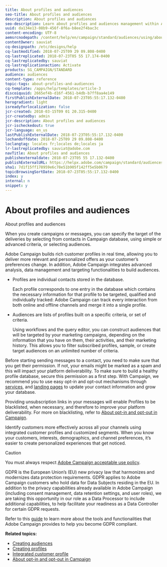 ```yaml
---
title: About profiles and audiences
seo-title: About profiles and audiences
description: About profiles and audiences
seo-description: Learn about profiles and audiences management within Adobe Campaign: define targeted populations, select audiences, filter recipients, collect data and update profiles.
uuid: da134e13-08b9-456f-8f6a-b8ee2f4bac3c
content-encoding: UTF-8
aemsrcnodepath: /content/help/en/campaign/standard/audiences/using/about-profiles-and-audiences
contentOwner: sauviat
cq-designpath: /etc/designs/help
cq-lastmodified: 2018-07-25T09 29 09.808-0400
cq-lastreplicated: 2018-07-23T05 55 17.174-0400
cq-lastreplicatedby: sauviat
cq-lastreplicationaction: Activate
products: SG_CAMPAIGN/STANDARD
audience: audiences
content-type: reference
topic-tags: about-profiles-and-audiences
cq-template: /apps/help/templates/article-3
discoiquuid: 2665ef4b-d16f-4561-b4db-b7ff8aa4e149
firstPublishExternalDate: 2018-07-23T05:55:17.132-0400
herogradient: light
isreadyforlocalization: false
jcr-created: 2018-03-15T09 01 20.315-0400
jcr-createdby: admin
jcr-description: About profiles and audiences
jcr-ischeckedout: true
jcr-language: en_us
lastPublishExternalDate: 2018-07-23T05:55:17.132-0400
lochandoffdate: 2018-07-25T09 29 09.808-0400
loclangtag: locales fr;locales de;locales ja
lr-lastreplicatedby: sauviat@adobe.com
navTitle: About profiles and audiences
publishexternaldate: 2018-07-23T05 55 17.132-0400
publishExternalURL: https://helpx.adobe.com/campaign/standard/audiences/using/about-profiles-and-audiences.html
sha1: 7d1f15ff178959e6c78e51b905f142ff5e5b0679
topicBrowsingSortDate: 2018-07-23T05:55:17.132-0400
index: y
internal: n
snippet: y
---
```


# About profiles and audiences

About profiles and audiences

When you create campaigns or messages, you can specify the target of the deliveries by selecting from contacts in Campaign database, using simple or advanced criteria, or selecting audiences.

Adobe Campaign builds rich customer profiles in real time, allowing you to deliver more relevant and personalized offers as your customer’s preferences change. In addition, Adobe Campaign integrates advanced analysis, data management and targeting functionalities to build audiences.

* Profiles are individual contacts stored in the database.

  Each profile corresponds to one entry in the database which contains the necessary information for that profile to be targeted, qualified and individually tracked: Adobe Campaign can track every interaction from both online and offline channels and merge it into a single profile.

* Audiences are lists of profiles built on a specific criteria, or set of criteria.

  Using workflows and the query editor, you can construct audiences that will be targeted by your marketing campaigns, depending on the information that you have on them, their activities, and their marketing history. This allows you to filter subscribed profiles, sample, or create target audiences on an unlimited number of criteria.

Before starting sending messages to a contact, you need to make sure that you get their permission. If not, your emails might be marked as a spam and this will impact your platform deliverability. To make sure to build a healthy profile database, secure this permission as a first step. With Campaign, we recommend you to use easy opt-in and opt-out mechanisms through [services](../../audiences/using/creating-a-service.md), and [landing pages](../../channels/using/about-landing-pages.md) to update your contact information and grow your database.

Providing unsubscription links in your messages will enable Profiles to be blacklisted, when necessary, and therefore to improve your platform deliverability. For more on blacklisting, refer to [About opt-in and opt-out in Campaign](../../audiences/using/about-opt-in-and-opt-out-in-campaign.md).

Identify customers more effectively across all your channels using integrated customer profiles and customized segments. When you know your customers, interests, demographics, and channel preferences, it’s easier to create personalized experiences that get noticed.

>[!CAUTION]
>
>You must always respect [Adobe Campaign acceptable use policy](http://www.adobe.com/legal/terms/aup.html).

GDPR is the European Union’s (EU) new privacy law that harmonizes and modernizes data protection requirements. GDPR applies to Adobe Campaign customers who hold data for Data Subjects residing in the EU. In addition to the privacy capabilities already available in Adobe Campaign (including consent management, data retention settings, and user roles), we are taking this opportunity in our role as a Data Processor to include additional capabilities, to help facilitate your readiness as a Data Controller for certain GDPR requests.

Refer to this [guide](https://docs.campaign.adobe.com/doc/standard/getting_started/en/ACS_GDPR.html) to learn more about the tools and functionalities that Adobe Campaign provides to help you become GDPR compliant.

**Related topics:**

* [Creating audiences](../../audiences/using/creating-audiences.md)
* [Creating profiles](../../audiences/using/creating-profiles.md)
* [Integrated customer profile](../../audiences/using/integrated-customer-profile.md)
* [About opt-in and opt-out in Campaign](../../audiences/using/about-opt-in-and-opt-out-in-campaign.md)


